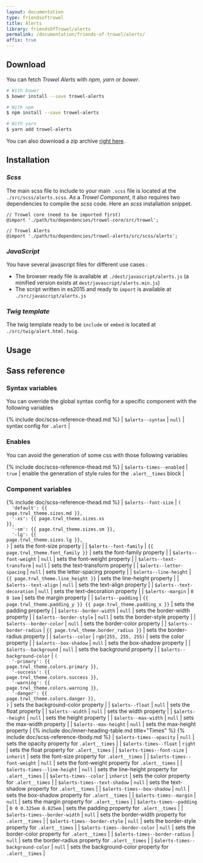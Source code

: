 ```yaml
---
layout: documentation
type: friendsoftrowel
title: Alerts
library: friendsOfTrowel/alerts
permalink: /documentation/friends-of-trowel/alerts/
affix: true
---
```


## Download

You can fetch *Trowel Alerts* with *npm*, *yarn* or *bower*.

```bash
# With bower
$ bower install --save trowel-alerts

# With npm
$ npm install --save trowel-alerts

# With yarn
$ yarn add trowel-alerts
```

You can also download a zip archive [right here](https://github.com/FriendsOfTrowel/Alerts/archive/master.zip).

## Installation

### *Scss*
The main scss file to include to your main `.scss` file is located at the `./src/scss/alerts.scss`. As a *Trowel Component*, it also requires two dependencies to compile the *scss* code. Here an *scss* installation snippet.

```
// Trowel core (need to be imported first)
@import './path/to/dependencies/trowel-core/src/trowel';

// Trowel Alerts
@import './path/to/dependencies/trowel-alerts/src/scss/alerts';
```

### *JavaScript*
You have several javascript files for different use cases :
* The browser ready file is available at `./dest/javascript/alerts.js` (a minified version exists at `dest/javascript/alerts.min.js`)
* The script written in es2015 and ready to `import` is available at `./src/javascript/alerts.js`


### *Twig template*
The twig template ready to be `include` or `embed` is located at `./src/twig/alert.html.twig`.

## Usage

## Sass reference

### Syntax variables

You can override the global syntax config for a specific component with the following variables

{% include doc/scss-reference-thead.md %}
| `$alerts--syntax` | `null` | syntax config for `.alert` |


### Enables

You can avoid the generation of some css with those following variables

{% include doc/scss-reference-thead.md %}
| `$alerts-times--enabled` | `true` | enable the generation of style rules for the `.alert__times` block |


### Component variables

{% include doc/scss-reference-thead.md %}
| `$alerts--font-size` | <code>(<br>&nbsp;&nbsp;'default':&nbsp;{{ page.trwl_theme.sizes.md }},<br>&nbsp;&nbsp;'-xs':&nbsp;{{ page.trwl_theme.sizes.xs }},<br>&nbsp;&nbsp;'-sm':&nbsp;{{ page.trwl_theme.sizes.sm }},<br>&nbsp;&nbsp;'-lg':&nbsp;{{ page.trwl_theme.sizes.lg }},<br>)</code> | sets the font-size property |
| `$alerts--font-family` | `{{ page.trwl_theme.font_family }}` | sets the font-family property |
| `$alerts--font-weight` | `null` | sets the font-weight property |
| `$alerts--text-transform` | `null` | sets the text-transform property |
| `$alerts--letter-spacing` | `null` | sets the letter-spacing property |
| `$alerts--line-height` | `{{ page.trwl_theme.line_height }}` | sets the line-height property |
| `$alerts--text-align` | `null` | sets the text-align property |
| `$alerts--text-decoration` | `null` | sets the text-decoration property |
| `$alerts--margin` | `0 0 1em` | sets the margin property |
| `$alerts--padding` | `{{ page.trwl_theme.padding_y }} {{ page.trwl_theme.padding_x }}` | sets the padding property |
| `$alerts--border-width` | `null` | sets the border-width property |
| `$alerts--border-style` | `null` | sets the border-style property |
| `$alerts--border-color` | `null` | sets the border-color property |
| `$alerts--border-radius` | `{{ page.trwl_theme.border_radius }}` | sets the border-radius property |
| `$alerts--color` | `rgb(255, 255, 255)` | sets the color property |
| `$alerts--box-shadow` | `null` | sets the box-shadow property |
| `$alerts--background` | `null` | sets the background property |
| `$alerts--background-color` | <code>(<br>&nbsp;&nbsp;'-primary':&nbsp;{{ page.trwl_theme.colors.primary }},<br>&nbsp;&nbsp;'-success':&nbsp;{{ page.trwl_theme.colors.success }},<br>&nbsp;&nbsp;'-warning':&nbsp;{{ page.trwl_theme.colors.warning }},<br>&nbsp;&nbsp;'-danger':&nbsp;{{ page.trwl_theme.colors.danger }},<br>)</code> | sets the background-color property |
| `$alerts--float` | `null` | sets the float property |
| `$alerts--width` | `null` | sets the width property |
| `$alerts--height` | `null` | sets the height property |
| `$alerts--max-width` | `null` | sets the max-width property |
| `$alerts--max-height` | `null` | sets the max-height property |
{% include doc/inner-heading-table.md title="Times" %}
{% include doc/scss-reference-tbody.md %}
| `$alerts-times--opacity` | `null` | sets the opacity property for `.alert__times` |
| `$alerts-times--float` | `right` | sets the float property for `.alert__times` |
| `$alerts-times--font-size` | `inherit` | sets the font-size property for `.alert__times` |
| `$alerts-times--font-weight` | `null` | sets the font-weight property for `.alert__times` |
| `$alerts-times--line-height` | `null` | sets the line-height property for `.alert__times` |
| `$alerts-times--color` | `inherit` | sets the color property for `.alert__times` |
| `$alerts-times--text-shadow` | `null` | sets the text-shadow property for `.alert__times` |
| `$alerts-times--box-shadow` | `null` | sets the box-shadow property for `.alert__times` |
| `$alerts-times--margin` | `null` | sets the margin property for `.alert__times` |
| `$alerts-times--padding` | `0 0 0.325em 0.825em` | sets the padding property for `.alert__times` |
| `$alerts-times--border-width` | `null` | sets the border-width property for `.alert__times` |
| `$alerts-times--border-style` | `null` | sets the border-style property for `.alert__times` |
| `$alerts-times--border-color` | `null` | sets the border-color property for `.alert__times` |
| `$alerts-times--border-radius` | `null` | sets the border-radius property for `.alert__times` |
| `$alerts-times--background-color` | `null` | sets the background-color property for `.alert__times` |